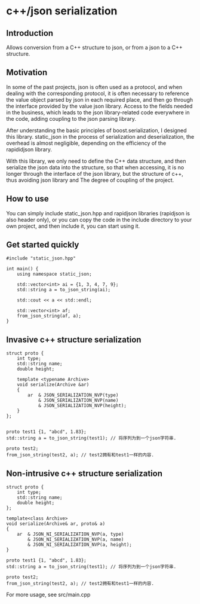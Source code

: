 
# c++/json serialization

## Introduction

Allows conversion from a C++ structure to json, or from a json to a C++ structure.

## Motivation

In some of the past projects, json is often used as a protocol, and when dealing with the corresponding protocol, it is often necessary to reference the value object parsed by json in each required place, and then go through the interface provided by the value json library. Access to the fields needed in the business, which leads to the json library-related code everywhere in the code, adding coupling to the json parsing library.

After understanding the basic principles of boost.serialization, I designed this library. static_json in the process of serialization and deserialization, the overhead is almost negligible, depending on the efficiency of the rapididjson library.

With this library, we only need to define the C++ data structure, and then serialize the json data into the structure, so that when accessing, it is no longer through the interface of the json library, but the structure of c++, thus avoiding json library and The degree of coupling of the project.

## How to use

You can simply include static_json.hpp and rapidjson libraries (rapidjson is also header only), or you can copy the code in the include directory to your own project, and then include it, you can start using it.


## Get started quickly

```
#include "static_json.hpp"

int main() {
	using namespace static_json;

	std::vector<int> ai = {1, 3, 4, 7, 9};
	std::string a = to_json_string(ai);

	std::cout << a << std::endl;

	std::vector<int> af;
	from_json_string(af, a);
}
```


## Invasive c++ structure serialization

```
struct proto {
	int type;
	std::string name;
	double height;
	
	template <typename Archive>
	void serialize(Archive &ar)
	{
		ar	& JSON_SERIALIZATION_NVP(type)
			& JSON_SERIALIZATION_NVP(name)
			& JSON_SERIALIZATION_NVP(height);
	}
};


proto test1 {1, "abcd", 1.83};
std::string a = to_json_string(test1); // 将序列为到一个json字符串.

proto test2;
from_json_string(test2, a); // test2拥有和test1一样的内容.
```


## Non-intrusive c++ structure serialization


```
struct proto {
	int type;
	std::string name;
	double height;
};

template<class Archive>
void serialize(Archive& ar, proto& a)
{
	ar	& JSON_NI_SERIALIZATION_NVP(a, type)
		& JSON_NI_SERIALIZATION_NVP(a, name)
		& JSON_NI_SERIALIZATION_NVP(a, height);
}

proto test1 {1, "abcd", 1.83};
std::string a = to_json_string(test1); // 将序列为到一个json字符串.

proto test2;
from_json_string(test2, a); // test2拥有和test1一样的内容.
```


For more usage, see src/main.cpp

